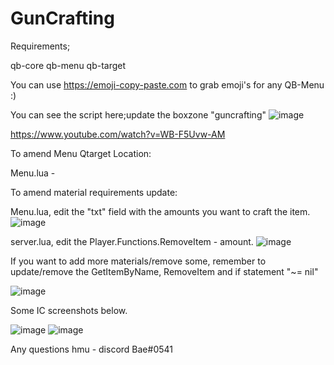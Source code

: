 # GunCrafting

Requirements;

qb-core
qb-menu
qb-target


You can use https://emoji-copy-paste.com to grab emoji's for any QB-Menu :)

You can see the script here;update the boxzone "guncrafting"
![image](https://user-images.githubusercontent.com/47786223/185801988-c718e9b1-c7c9-442f-a731-164fa861987f.png)


https://www.youtube.com/watch?v=WB-F5Uvw-AM 

To amend Menu Qtarget Location:

Menu.lua -

To amend material requirements update:

Menu.lua, edit the "txt" field with the amounts you want to craft the item.
![image](https://user-images.githubusercontent.com/47786223/185801763-ec3bc276-07f2-43fe-90cf-1cc870b7842c.png)

server.lua, edit the Player.Functions.RemoveItem - amount.
![image](https://user-images.githubusercontent.com/47786223/185801821-13de5e84-fd24-4084-988b-af66bc24f0c3.png)

If you want to add more materials/remove some, remember to update/remove the GetItemByName, RemoveItem and if statement "~= nil"

![image](https://user-images.githubusercontent.com/47786223/185801903-d42388f4-4db8-45a2-b1ee-96c855030338.png)

Some IC screenshots below.

![image](https://user-images.githubusercontent.com/47786223/185801664-abd46307-835b-46ec-9fa8-11a2c548e27d.png)
![image](https://user-images.githubusercontent.com/47786223/185801682-d0a94fbb-7a51-4475-b72b-97721b7049e6.png)

Any questions hmu - discord Bae#0541
